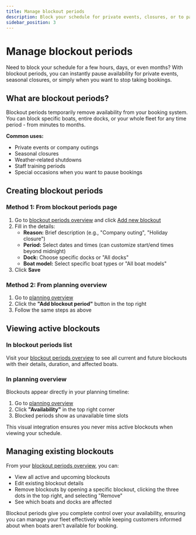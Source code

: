 ```yaml
---
title: Manage blockout periods
description: Block your schedule for private events, closures, or to pause availability
sidebar_position: 3
---
```


# Manage blockout periods

Need to block your schedule for a few hours, days, or even months? With blockout periods, you can instantly pause availability for private events, seasonal closures, or simply when you want to stop taking bookings.

## What are blockout periods?

Blockout periods temporarily remove availability from your booking system. You can block specific boats, entire docks, or your whole fleet for any time period - from minutes to months.

**Common uses:**
- Private events or company outings
- Seasonal closures
- Weather-related shutdowns
- Staff training periods
- Special occasions when you want to pause bookings

## Creating blockout periods

### Method 1: From blockout periods page

1. Go to [blockout periods overview](https://dashboard.letsbook.app/blocks) and click [Add new blockout](https://dashboard.letsbook.app/blocks/new)
2. Fill in the details:
   - **Reason:** Brief description (e.g., "Company outing", "Holiday closure")
   - **Period:** Select dates and times (can customize start/end times beyond midnight)
   - **Dock:** Choose specific docks or "All docks"
   - **Boat model:** Select specific boat types or "All boat models"
3. Click **Save**

### Method 2: From planning overview

1. Go to [planning overview](https://dashboard.letsbook.app/planning)
2. Click the **"Add blockout period"** button in the top right
3. Follow the same steps as above

## Viewing active blockouts

### In blockout periods list
Visit your [blockout periods overview](https://dashboard.letsbook.app/blocks) to see all current and future blockouts with their details, duration, and affected boats.

### In planning overview
Blockouts appear directly in your planning timeline:
1. Go to [planning overview](https://dashboard.letsbook.app/planning) 
2. Click **"Availability"** in the top right corner
3. Blocked periods show as unavailable time slots

This visual integration ensures you never miss active blockouts when viewing your schedule.

## Managing existing blockouts

From your [blockout periods overview](https://dashboard.letsbook.app/blocks), you can:
- View all active and upcoming blockouts
- Edit existing blockout details
- Remove blockouts by opening a specific blockout, clicking the three dots in the top right, and selecting "Remove"
- See which boats and docks are affected

Blockout periods give you complete control over your availability, ensuring you can manage your fleet effectively while keeping customers informed about when boats aren't available for booking.
